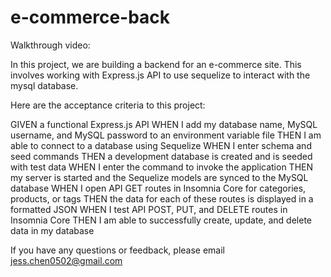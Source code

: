 # e-commerce-back

Walkthrough video: 

In this project, we are building a backend for an e-commerce site. This involves working with Express.js API to use sequelize to interact with the mysql database. 

Here are the acceptance criteria to this project: 

GIVEN a functional Express.js API
WHEN I add my database name, MySQL username, and MySQL password to an environment variable file
THEN I am able to connect to a database using Sequelize
WHEN I enter schema and seed commands
THEN a development database is created and is seeded with test data
WHEN I enter the command to invoke the application
THEN my server is started and the Sequelize models are synced to the MySQL database
WHEN I open API GET routes in Insomnia Core for categories, products, or tags
THEN the data for each of these routes is displayed in a formatted JSON
WHEN I test API POST, PUT, and DELETE routes in Insomnia Core
THEN I am able to successfully create, update, and delete data in my database


If you have any questions or feedback, please email jess.chen0502@gmail.com


